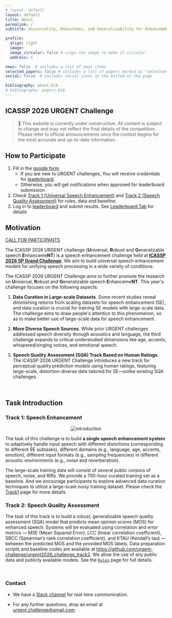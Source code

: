 ```yaml
---
# layout: default
layout: default
title: About
permalink: /
subtitle: Universality, Robustness, and Generalizability for EnhancemeNT

profile:
  align: right
  image: 
  image_circular: false # crops the image to make it circular
  address: >

news: false  # includes a list of news items
selected_papers: false # includes a list of papers marked as "selected={true}"
social: false  # includes social icons at the bottom of the page

bibliography: about.bib
# bibliography: papers.bib
---
```



## ICASSP 2026 URGENT Challenge

> 🚧 This website is currently under construction. All content is subject to change and may not reflect the final details of the competition. Please refer to official announcements once the contest begins for the most accurate and up-to-date information.


## How to Participate

1. Fill in the [google form](https://forms.gle/1GZHQprsB8CgdXc88). 
    * If you are new to URGENT challenges, You will receive credentials for [leaderboard](https://urgent-challenge.com).
    * Otherwise, you will get notifications when approved for leaderboard submission.
2. Check [Track 1 (Universal Speech Enhancement)](/urgent2026/track1) and [Track 2 (Speech Quality Assessment)](/urgent2026/track2) for rules, data and baseline.
3. Log in to [leaderboard](https://urgent-challenge.com) and submit results. See [Leaderboard Tab](/urgent2026/leaderboard) for details


## Motivation

[CALL FOR PARTICIPANTS](/urgent2026/assets/pdf/call_for_participants.pdf)


The ICASSP 2026 URGENT challenge (**U**niversal, **R**obust and **G**eneralizable speech **E**nhanceme**NT**) is a speech enhancement challenge held at [**ICASSP 2026 SP Grand Challenge**](https://2026.ieeeicassp.org/call-for-sp-grand-challenge-proposals/). We aim to build universal speech enhancement models for unifying speech processing in a wide variety of conditions.

The ICASSP 2026 URGENT Challenge aims to further promote the research on **U**niversal, **R**obust and **G**eneralizable speech **E**nhanceme**NT**. 
This year's challenge focuses on the following aspects:

1. **Data Curation in Large-scale Datasets**. Some recent studies reveal diminishing returns from scaling datasets for speech enhancement (SE)<d-cite key="zhangPerformancePlateausComprehensive2024,gonzalezEffectTrainingDataset2024a,koheiurgent2025"/>, and data curation is crucial for training SE models with large-scale data<d-cite key="liLessMoreData2025"/>. The challenge aims to draw people's attention to this phenomenon, so as to make better use of large-scale data for speech enhancement.

2. **More Diverse Speech Sources**. While prior URGENT challenges addressed speech diversity through acoustics and language, the third challenge expands to critical understudied dimensions like age, accents, whispered/singing voices, and emotional speech.

3. **Speech Quality Assessment (SQA) Track Based on Human Ratings**. The ICASSP 2026 URGENT Challenge introduces a new track for perceptual quality prediction models using human ratings, featuring large-scale, distortion-diverse data tailored for SE—unlike existing SQA challenges.

<br>

## Task Introduction

### Track 1: Speech Enhancement


<div style="text-align: center;">
    <img alt="introduction" src="/urgent2026/assets/img/track1.png" style="max-width: 95%;" />
</div>

The task of this challenge is to build **a single speech enhancement system** to adaptively handle input speech with different distortions (corresponding to different SE subtasks), different domains (e.g., language, age, accents, emotion), different input formats (e.g., sampling frequencies) in different acoustic environments (e.g., noise and reverberation).

The large-scale training data will consist of several public corpora of speech, noise, and RIRs. 
We provide a 700-hour curated training set as a baseline. 
And we encourage participants to explore advanced data curation techniques to utilize a large-scale noisy training dataset.
Please check the [Track1](/urgent2026/track1) page for more details.




### Track 2: Speech Quality Assessment

The task of this track is to build a robust, generalizable speech quality assessment (SQA) model that predicts mean opinion scores (MOS) for enhanced speech. Systems will be evaluated using correlation and error metrics — MSE (Mean Squared Error), LCC (linear correlation coefficient), SRCC (Spearman’s rank correlation coefficient), and KTAU (Kendall’s tau) — between the predicted MOS and the provided MOS labels. Data preparation scripts and baseline codes are available at https://github.com/urgent-challenge/urgent2026_challenge_track2. We allow the use of any public data and publicly available models. See the [`Rules`](/urgent2026/rules/) page for full details.

<br>



### Contact

- We have a [Slack channel](https://join.slack.com/t/urgentchallenge/shared_invite/zt-2jy2stg7q-79AGeAY0CpKHRl7r4X0e6g) for real-time communication.

- For any further questions, drop an email at urgent.challenge@gmail.com.

<!-- 
## Motivation


Building on the success of the URGENT Challenge series, we propose the third URGENT Challenge at ICASSP 2026 to advance research in **U**niversality, **R**obustness, and **G**eneralizability for Speech Enhanceme**NT**.
The proposal for the third URGENT Challenge continues the momentum established by its predecessors. The first URGENT Challenge at NeurIPS 2024<d-cite key="zhangURGENTChallengeUniversality2024,zhang2025lessons"/> pioneered large-scale evaluation under diverse conditions, addressing variable sampling rates, multiple distortions, and comprehensive metrics; The second URGENT Challenge at Interspeech 2025<d-cite key="koheiurgent2025"/> significantly expanded the scope, incorporating more complex distortion types, multilingual speech data, and large-scale training resources (up to 60k hours). For the upcoming ICASSP 2026 URGENT Challenge, we introduce the following significant advances in speech enhancement (SE):

 1. **Data Curation in Large-scale Datasets**. Deep learning has become the predominant paradigm in SE<d-cite key="wangSupervisedSpeechSeparation2018a"/>, and its data-driven foundation relies on an implicit scaling hypothesis: expanding dataset volume should consistently improve performance. However, recent studies<d-cite key="zhangPerformancePlateausComprehensive2024,gonzalezEffectTrainingDataset2024a,koheiurgent2025"/>, including the [Interspeech 2025 URGENT Challenge](https://urgent-challenge.github.io/urgent2025/)<d-cite key="koheiurgent2025"/>, reveal a diminishing return that simply expanding the data scale cannot effectively improve the capabilities of SE models. Through a detailed analysis of the URGENT 2025 datasets, our recent work<d-cite key="liLessMoreData2025"/> has found that data curation is crucial for training SE models with large-scale data. Models trained on a strategy-curated subset of 700 hours are found to outperform models trained on the 2,500-hour full dataset thanks to higher data quality. Building on this insight, we hope that it will encourage participants in the third URGENT Challenge to explore more effective data curation strategies for larger datasets, ultimately allowing training of more powerful SE models in larger-scale datasets.

2. **More Diverse Speech Sources**. Conventional speech enhancement algorithms focus predominantly on several SE benchmark datasets, overlooking the rich diversity of speech sources encountered in real-world scenarios. 
Prior URGENT challenges addressed diversity through variable sampling rates, distortions, and recording environments (NeurIPS 2024), and further expanded to multilingual speech (Interspeech 2025).
The third URGENT Challenge will significantly broaden speech source diversity by incorporating critical yet understudied dimensions, including age diversity, accents, non-native pronunciations, whispered speech, singing voices, emotional speech, etc.

3. **Speech Quality Assessment (SQA) Track Based on Human Ratings**. In addition to promoting better SE systems, the ICASSP 2026 URGENT Challenge  introduces a new challenge track focused on building and evaluating perceptual quality prediction models. This track is motivated by the growing demand for automatic mean opinion score (MOS) prediction methods in the absence of ground-truth references, leveraging the extensive set of human ratings collected in prior challenges. Compared to existing SQA challenges such as VoiceMOS Challenge series and CHiME-7 UDASE Challenge, it features large-scale data with diverse distortions tailored for speech enhancement.


By incorporating these advancements, the ICASSP 2026 URGENT Challenge continues to **bridge the gap between academic research and practical applications**, ensuring that SE models not only perform well in controlled settings but also deliver robust and generalizable performance in the complex and dynamic conditions encountered in everyday use.

-->

<!-- Similar issues can also be observed in other speech tasks such as automatic speech recognition (ASR), speech translation (ST), speaker verification (SV), and spoken language understanding (SLU).
Among them, speech enhancement is particularly vulnerable to mismatches since it is heavily reliant on paired clean/noisy speech data to achieve strong performance. Unsupervised speech enhancement that does not require groundtruth clean speech has been proposed to address this issue, but often merely brings benefit in a final finetuning stage<d-cite key="Employing-Xu2024"/>. Therefore, we focus on speech enhancement in this challenge to address the aforementioned problems. -->

<!-- Be sure to list "URGENT Challenge: Universality, Robustness, and Generalizability for EnhancemeNT" as your paper subject area when making a submission. -->

